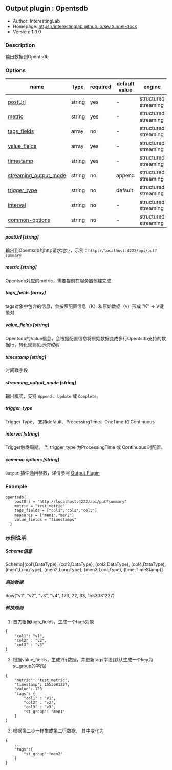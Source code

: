 ## Output plugin : Opentsdb

* Author: InterestingLab
* Homepage: https://interestinglab.github.io/seatunnel-docs
* Version: 1.3.0

### Description

输出数据到Opentsdb

### Options

| name | type | required | default value | engine |
| --- | --- | --- | --- | --- |
| [postUrl](#postUrl-string) | string | yes | - | structured streaming |
| [metric](#metric-string) | string | yes | - | structured streaming |
| [tags_fields](#tags_fields-array) | array | no | - | structured streaming |
| [value_fields](#value_fields-array) | array | yes | - | structured streaming |
| [timestamp](#user-string) | string | yes | - | structured streaming |
| [streaming_output_mode](#streaming_output_mode-string) | string | no | append | structured streaming |
| [trigger_type](#streaming_output_mode-string) | string | no | default | structured streaming |
| [interval](#interval-string)| string | no | - | structured streaming |
| [common-options](#common-options-string)| string | no | - | structured streaming |


##### postUrl [string]

输出到Opentsdb的http请求地址，示例：`http://localhost:4222/api/put?summary`

##### metric [string]

Opentsdb对应的metric，需要提前在服务器创建完成

##### tags_fields [array]

tags对象中包含的信息，会按照配置信息（K）和原始数据（v）形成 "K" -> V键值对

##### value_fields [string]

Opentsdb的Value信息，会根据配置信息将原始数据变成多行Opentsdb支持的数据行，转化规则见*示例说明*

##### timestamp [string]

时间戳字段

##### streaming_output_mode [string]

输出模式，支持 `Append` 、`Update` 或 `Complete`。


##### trigger_type

Trigger Type， 支持default、ProcessingTime、OneTime 和 Continuous

##### interval [string]

Trigger触发周期。 当 trigger_type 为ProcessingTime 或 Continuous 时配置。

##### common options [string]

`Output` 插件通用参数，详情参照 [Output Plugin](/zh-cn/v1/configuration/output-plugin)

### Example

```
opentsdb{
    postUrl = "http://localhost:4222/api/put?summary"
    metric = "test_metric"
    tags_fields = ["col1","col2","col3"]
    measures = ["men1","men2"]
    value_fields = "timestamps"
  }
```

### 示例说明

##### Schema信息

Schema[(col1,DataType), (col2,DataType), (col3,DataType), (col4,DataType), (men1,LongType), (men2,LongType), (men3,LongType), (time,TimeStamp)]

##### 原始数据

Row("v1", "v2", "v3", "v4", 123, 22, 33, 1553081227)

##### 转换规则

1. 首先根据tags_fields，生成一个tags对象

```
{
    "col1": "v1",
    "col2" : "v2",
    "col3" : "v3"
}
```

2. 根据value_fields，生成2行数据，并更新tags字段(默认生成一个key为st_group的字段)
```
{
    "metric": "test_metric",
    "timestamp": 1553081227,
    "value": 123
    "tags": {
        "col1" : "v1",
        "col2" : "v2",
        "col3" : "v3",
        "st_group": "men1"
    }
}
```

3. 根据第二步一样生成第二行数据， 其中变化为

```
{
    ...
    "tags":{
        "st_group":"men2"
    }
}
```
